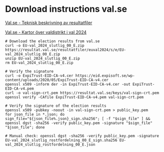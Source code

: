 # Download instructions val.se

[Val.se - Teknisk beskrivning av resultatfiler](https://www.val.se/valresultat/europaparlamentet/2024/teknisk-beskrivning-av-resultatfiler.html)

[Val.se - Kartor över valdistrikt i val 2024](https://www.val.se/valresultat/europaparlamentet/2024/radata-och-statistik.html#kartor)

```shell
# Download the election results from val.se
curl -o EU-val_2024_slutlig_00_E.zip https://resultat.val.se/resultatfiler/euval2024/s/e/EU-val_2024_slutlig_00_E.zip
unzip EU-val_2024_slutlig_00_E.zip
rm EU-val_2024_slutlig_00_E.zip

# Verify the signature
curl -o ExpiTrust-EID-CA-v4.cer https://eid.expisoft.se/wp-content/uploads/2020/05/ExpiTrust-EID-CA-v4.cer
openssl x509 -inform der -in ExpiTrust-EID-CA-v4.cer -out ExpiTrust-EID-CA-v4.pem
curl -o val-sign-crt.pem https://resultat.val.se/keys/val-sign-crt.pem
openssl verify -CAfile ExpiTrust-EID-CA-v4.pem val-sign-crt.pem

# Verify the signature of the election results
openssl x509 -pubkey -noout -in val-sign-crt.pem > public_key.pem
for json_file in *.json; do sign_file="${json_file%.json}_sign.sha256"; [ -f "$sign_file" ] && openssl dgst -sha256 -verify public_key.pem -signature "$sign_file" "$json_file"; done

# Manual check: openssl dgst -sha256 -verify public_key.pem -signature EU-val_2024_slutlig_rostfordelning_00_E_sign.sha256 EU-val_2024_slutlig_rostfordelning_00_E.json
```
